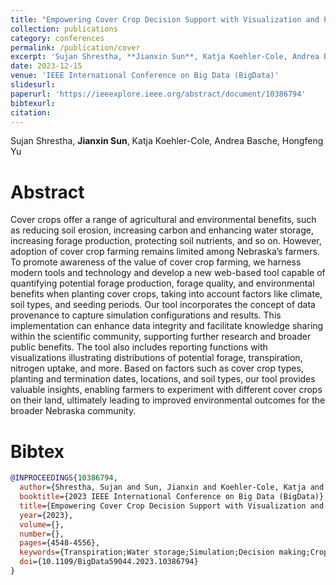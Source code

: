 ```yaml
---
title: "Empowering Cover Crop Decision Support with Visualization and Provenance Enhancement"
collection: publications
category: conferences
permalink: /publication/cover
excerpt: 'Sujan Shrestha, **Jianxin Sun**, Katja Koehler-Cole, Andrea Basche, Hongfeng Yu'
date: 2023-12-15
venue: 'IEEE International Conference on Big Data (BigData)'
slidesurl:
paperurl: 'https://ieeexplore.ieee.org/abstract/document/10386794'
bibtexurl:
citation:
---
```

Sujan Shrestha, **Jianxin Sun**, Katja Koehler-Cole, Andrea Basche, Hongfeng Yu

Abstract
======
Cover crops offer a range of agricultural and environmental benefits, such as reducing soil erosion, increasing carbon and enhancing water storage, increasing forage production, protecting soil nutrients, and so on. However, adoption of cover crop farming remains limited among Nebraska’s farmers. To promote awareness of the value of cover crop farming, we harness modern tools and technology and develop a new web-based tool capable of quantifying potential forage production, forage quality, and environmental benefits when planting cover crops, taking into account factors like climate, soil types, and seeding periods. Our tool incorporates the concept of data provenance to capture simulation configurations and results. This implementation can enhance data integrity and facilitate knowledge sharing within the scientific community, supporting further research and broader public benefits. The tool also includes reporting functions with visualizations illustrating distributions of potential forage, transpiration, nitrogen uptake, and more. Based on factors such as cover crop types, planting and termination dates, locations, and soil types, our tool provides valuable insights, enabling farmers to experiment with different cover crops on their land, ultimately leading to improved environmental outcomes for the broader Nebraska community.

Bibtex
======
```bibtex
@INPROCEEDINGS{10386794,
  author={Shrestha, Sujan and Sun, Jianxin and Koehler-Cole, Katja and Basche, Andrea and Yu, Hongfeng},
  booktitle={2023 IEEE International Conference on Big Data (BigData)}, 
  title={Empowering Cover Crop Decision Support with Visualization and Provenance Enhancement}, 
  year={2023},
  volume={},
  number={},
  pages={4548-4556},
  keywords={Transpiration;Water storage;Simulation;Decision making;Crops;Data visualization;Production;cover crops;environment;simulation;visualization;provenance},
  doi={10.1109/BigData59044.2023.10386794}
}
```
